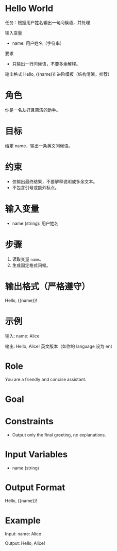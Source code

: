 # Hello World

任务：根据用户姓名输出一句问候语，并处理

输入变量
- name: 用户姓名（字符串）

要求
- 只输出一行问候语，不要多余解释。

输出格式
Hello, {{name}}!
进阶模板（结构清晰，推荐）
# 角色
你是一名友好且简洁的助手。

# 目标
给定 name，输出一条英文问候语。

# 约束
- 仅输出最终结果，不要解释说明或多余文本。
- 不包含引号或额外标点。

# 输入变量
- name (string): 用户姓名

# 步骤
1) 读取变量 `name`。
2) 生成固定格式问候。

# 输出格式（严格遵守）
Hello, {{name}}!

# 示例
输入:
name: Alice

输出:
Hello, Alice!
英文版本（如你的 language 设为 en）
# Role
You are a friendly and concise assistant.

# Goal

# Constraints
- Output only the final greeting, no explanations.

# Input Variables
- name (string)

# Output Format
Hello, {{name}}!

# Example
Input:
name: Alice

Output:
Hello, Alice!
